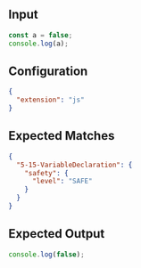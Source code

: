 
## Input
```javascript input
const a = false;
console.log(a);
```

## Configuration
```json configuration
{
  "extension": "js"
}
```

## Expected Matches
```json expected matches
{
  "5-15-VariableDeclaration": {
    "safety": {
      "level": "SAFE"
    }
  }
}
```

## Expected Output
```javascript expected output
console.log(false);
```
